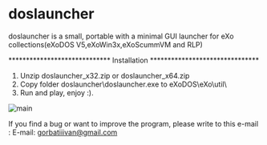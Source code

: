 # doslauncher

doslauncher is a small, portable with a minimal GUI launcher for eXo collections(eXoDOS V5,eXoWin3x,eXoScummVM and RLP)


*****************************   Installation   *******************************

1. Unzip doslauncher_x32.zip or doslauncher_x64.zip
2. Copy folder doslauncher\doslauncher.exe to eXoDOS\eXo\util\
3. Run and play, enjoy :).

![main](https://user-images.githubusercontent.com/84850541/129078243-53cbe11a-1bf0-43da-ab91-b6b8d811095f.png)

If you find a bug or want to improve the program, please write to this e-mail :
E-mail: gorbatiiivan@gmail.com
